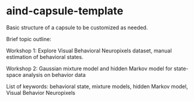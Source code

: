 # aind-capsule-template

Basic structure of a capsule to be customized as needed.

Brief topic outline: 

Workshop 1: Explore Visual Behavioral Neuropixels dataset, manual estimation of behavioral states. 

Workshop 2: Gaussian mixture model and hidden Markov model for state-space analysis on behavior data 

List of keywords: behavioral state, mixture models, hidden Markov model,  Visual Behavior Neuropixels
